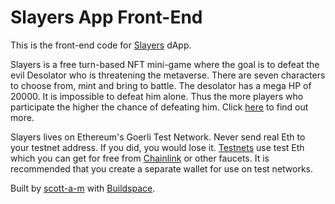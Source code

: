# Slayers App Front-End

This is the front-end code for [Slayers](https://slayers.netlify.app) dApp.

Slayers is a free turn-based NFT mini-game where the goal is to defeat the evil Desolator who is threatening the metaverse. There are seven characters to choose from, mint and bring to battle. The desolator has a mega HP of 20000. It is impossible to defeat him alone. Thus the more players who participate the higher the chance of defeating him. Click [here](https://slayers.netlify.app/) to find out more.

Slayers lives on Ethereum's Goerli Test Network. Never send real Eth to your testnet address. If you did, you would lose it. [Testnets](https://medium.com/compound-finance/the-beginners-guide-to-using-an-ethereum-test-network-95bbbc85fc1d) use test Eth which you can get for free from [Chainlink](https://faucets.chain.link/goerli) or other faucets. It is recommended that you create a separate wallet for use on test networks.

Built by [scott-a-m](https://github.com/scott-a-m/) with [Buildspace](https://buildspace.so/).
